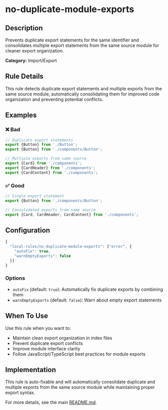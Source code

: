 # no-duplicate-module-exports

## Description

Prevents duplicate export statements for the same identifier and consolidates multiple export
statements from the same source module for cleaner export organization.

**Category:** Import/Export

## Rule Details

This rule detects duplicate export statements and multiple exports from the same source module,
automatically consolidating them for improved code organization and preventing potential conflicts.

## Examples

### ❌ Bad

```javascript
// Duplicate export statements
export {Button} from './Button';
export {Button} from './components/Button';

// Multiple exports from same source
export {Card} from './components';
export {CardHeader} from './components';
export {CardContent} from './components';
```

### ✅ Good

```javascript
// Single export statement
export {Button} from './components/Button';

// Consolidated exports from same source
export {Card, CardHeader, CardContent} from './components';
```

## Configuration

```javascript
{
  "local-rules/no-duplicate-module-exports": ["error", {
    "autoFix": true,
    "warnEmptyExports": false
  }]
}
```

### Options

- `autoFix` (default: `true`): Automatically fix duplicate exports by combining them
- `warnEmptyExports` (default: `false`): Warn about empty export statements

## When To Use

Use this rule when you want to:

- Maintain clean export organization in index files
- Prevent duplicate export conflicts
- Improve module interface clarity
- Follow JavaScript/TypeScript best practices for module exports

## Implementation

This rule is auto-fixable and will automatically consolidate duplicate and multiple exports from
the same source module while maintaining proper export syntax.

For more details, see the main [README.md](../README.md).

